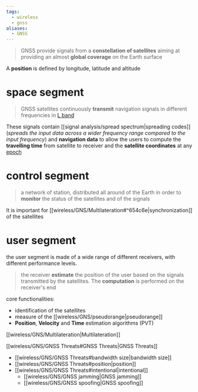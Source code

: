 ```yaml
---
tags:
  - wireless
  - gnss
aliases:
  - GNSS
---
```

> GNSS provide signals from a **constellation of satellites** aiming at providing an almost **global coverage** on the Earth surface

A **position** is defined by longitude, latitude and altitude

# space segment
> GNSS satellites continuously **transmit** navigation signals in different frequencies in [L band](https://en.wikipedia.org/wiki/L_band)

These signals contain [[signal analysis/spread spectrum|spreading codes]] (*spreads the input data across a wider frequency range compared to the input frequency*) and **navigation data** to allow the users to compute the **travelling time** from satellite to receiver and the **satellite coordinates** at any [epoch](https://en.wikipedia.org/wiki/Epoch_(computing))

# control segment
> a network of station, distributed all around of the Earth in order to **monitor** the status of the satellites and of the signals  

It is important for [[wireless/GNS/Multilateration#^654c6e|synchronization]] of the satellites
# user segment
the user segment is made of a wide range of different receivers, with different performance levels.

> the receiver **estimate** the position of the user based on the signals transmitted by the satellites. The **computation** is performed on the receiver's end

core functionalities:
- identification of the satellites
- measure of the [[wireless/GNS/pseudorange|pseudorange]]
- **Position**, **Velocity** and **Time** estimation algorithms (PVT)


[[wireless/GNS/Multilateration|Multilateration]]

[[wireless/GNS/GNSS Threats#GNSS Threats|GNSS Threats]] 
- [[wireless/GNS/GNSS Threats#bandwidth size|bandwidth size]]
- [[wireless/GNS/GNSS Threats#position|position]]
- [[wireless/GNS/GNSS Threats#intentional|intentional]]
	- [[wireless/GNS/GNSS jamming|GNSS jamming]]
	- [[wireless/GNS/GNSS spoofing|GNSS spoofing]]
			 


